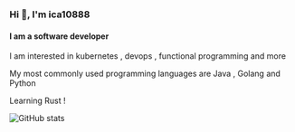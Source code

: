 ### Hi 👋, I'm ica10888

#### I am a software developer

I am interested in kubernetes , devops , functional programming and more

My most commonly used programming languages are Java , Golang and Python

Learning Rust !

![GitHub stats](https://github-readme-stats.vercel.app/api?username=ica10888&show_icons=true)
